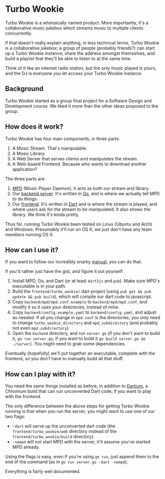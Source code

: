 # Turbo Wookie

Turbo Wookie is a whimsically named product. More importantly, it's a collaborative music jukebox which streams music to multiple clients concurrently.

If that doesn't really explain anything, in less technical terms, Turbo Wookie is a collaborative jukebox; a group of people (probably friends?) can start up a Turbo Wookie instance, share the address amongst themselves, and build a playlist that they'll be able to listen to at the same time.

Think of it like an internet radio station, but the only music played is yours, and the DJ is everyone you let access your Turbo Wookie instance.


## Background

Turbo Wookie started as a group final project for a Software Design and Development course. We liked it more than the other ideas proposed to the group.

## How does it work?

Turbo Wookie has four main components, in three parts:

1. A Music Stream. That's manipulable.
2. A Music Library.
3. A Web Server that serves clients and manipulates the stream.
4. A Web-based Frontend. Because who wants to download another application?

The three parts are:

1. [MPD](http://www.musicpd.org/) (Music Player Daemon). It acts as both our stream and library.
2. Our [backend server](https://github.com/turbowookie/turbo-wookie/tree/master/backend). It's written in [Go](http://golang.org), and is where we actually tell MPD to do things.
3. Our [frontend](https://github.com/turbowookie/turbo-wookie/tree/master/frontend/turbo_wookie). It's written in [Dart](http://dartlang.org) and is where the stream is played, and where users ask for the stream to be manipulated. It also shows the library. We think it's kinda pretty.

Thus far, running Turbo Wookie been tested on Linux (Ubuntu and Arch) and Windows. Presumably it'll run on OS X, we just don't have any team members running OS X.

## How can I use it?

If you want to follow our incredibly snarky [manual](http://turbowookie.github.io/manual.html), you can do that.

If you'd rather just have the gist, and figure it out yourself:

1. Install MPD, Go, and Dart (or at least `dart2js` and `pub`). Make sure MPD's executable is in your path.
2. Build the `frontend/turbo_wookie/` dart project (using `pub get && pub update && pub build`), which will compile our dart code to javascript.
3. Copy `backend/mpd/mpd.conf.example` to `backend/mpd/mpd.conf`, and modify it so it uses your directories, instead of mine.
4. Copy `backend/config.example.yaml` to `backend/config.yaml`, and adjust as needed. If all you change in `mpd.conf` is the directories, you only need to change `turbo_wookie_directory` and `mpd_subdirectory` (and probably not even `mpd_subdirectory`).
5. Open the `backend` directory, and run `server.go` (if you don't want to build it, `go run server.go`, if you want to build it `go build server.go && ./server`). You might need to grab some dependencies.

Eventually (hopefully) we'll put together an executable, complete with the frontend, so you don't have to manually build all that stuff.


## How can I play with it?

You need the same things installed as before, in addition to [Dartium](https://www.dartlang.org/tools/dartium/), a Chromium build that can run unconverted Dart code, if you want to play with the frontend.

The only difference between the above steps for getting Turbo Wookie running is that when you run the server, you might want to use one of our two flags:

- `-dart` will serve up the unconverted dart code (the `frontend/turbo_wookie/web` directory instead of the `frontend/turbo_wookie/build` directory).
- `-nompd` will *not* start MPD with the server, it'll assume you've started MPD already.

Using the flags is easy, even if you're using `go run`, just append them to the end of the command (as in `go run server.go -dart -nompd`).

Everything is fairly well documented.
